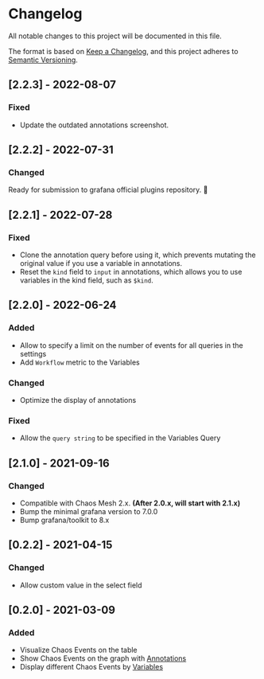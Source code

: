 # Changelog

All notable changes to this project will be documented in this file.

The format is based on [Keep a Changelog](https://keepachangelog.com/en/1.0.0/),
and this project adheres to [Semantic Versioning](https://semver.org/spec/v2.0.0.html).

## [2.2.3] - 2022-08-07

### Fixed

- Update the outdated annotations screenshot.

## [2.2.2] - 2022-07-31

### Changed

Ready for submission to grafana official plugins repository. 🥰

## [2.2.1] - 2022-07-28

### Fixed

- Clone the annotation query before using it, which prevents mutating the original value if you use a variable in annotations.
- Reset the `kind` field to `input` in annotations, which allows you to use variables in the kind field, such as `$kind`.

## [2.2.0] - 2022-06-24

### Added

- Allow to specify a limit on the number of events for all queries in the settings
- Add `Workflow` metric to the Variables

### Changed

- Optimize the display of annotations

### Fixed

- Allow the `query string` to be specified in the Variables Query

## [2.1.0] - 2021-09-16

### Changed

- Compatible with Chaos Mesh 2.x. **(After 2.0.x, will start with 2.1.x)**
- Bump the minimal grafana version to 7.0.0
- Bump grafana/toolkit to 8.x

## [0.2.2] - 2021-04-15

### Changed

- Allow custom value in the select field

## [0.2.0] - 2021-03-09

### Added

- Visualize Chaos Events on the table
- Show Chaos Events on the graph with [Annotations](https://grafana.com/docs/grafana/latest/dashboards/annotations/)
- Display different Chaos Events by [Variables](https://grafana.com/docs/grafana/latest/variables/)
